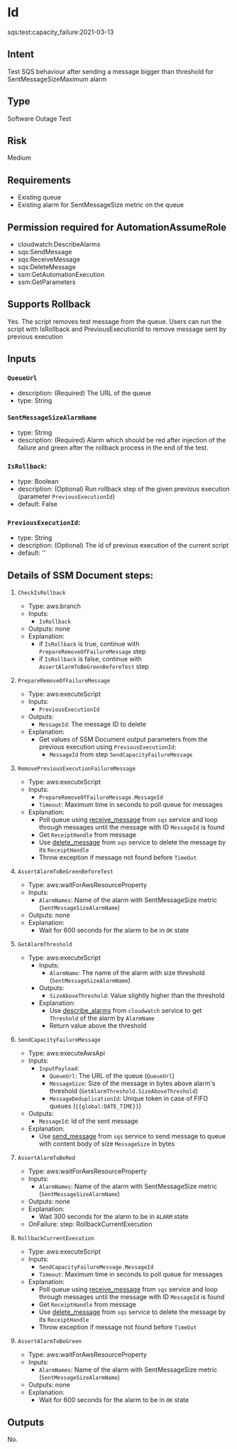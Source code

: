 # Id

sqs:test:capacity_failure:2021-03-13

## Intent

Test SQS behaviour after sending a message bigger than threshold for SentMessageSizeMaximum alarm 

## Type

Software Outage Test

## Risk

Medium

## Requirements

* Existing queue 
* Existing alarm for SentMessageSize metric on the queue

## Permission required for AutomationAssumeRole

* cloudwatch:DescribeAlarms
* sqs:SendMessage
* sqs:ReceiveMessage
* sqs:DeleteMessage
* ssm:GetAutomationExecution
* ssm:GetParameters

## Supports Rollback

Yes. The script removes test message from the queue. Users can run the script with IsRollback and PreviousExecutionId to remove message sent by previous execution

## Inputs

### `QueueUrl`

* description: (Required) The URL of the queue
* type: String

### `SentMessageSizeAlarmName`

* type: String
* description: (Required) Alarm which should be red after injection of the failure and green after the rollback process in the end of the test.

### `IsRollback`:

* type: Boolean
* description: (Optional) Run rollback step of the given previous execution (parameter `PreviousExecutionId`)
* default: False

### `PreviousExecutionId`:

* type: String
* description: (Optional) The id of previous execution of the current script
* default: ''

## Details of SSM Document steps:

1. `CheckIsRollback`
   * Type: aws:branch
   * Inputs:
      * `IsRollback`
   * Outputs: none
   * Explanation:
      * if `IsRollback` is true, continue with `PrepareRemoveOfFailureMessage` step
      * if `IsRollback` is false, continue with `AssertAlarmToBeGreenBeforeTest` step
1. `PrepareRemoveOfFailureMessage`
   * Type: aws:executeScript
   * Inputs:
      * `PreviousExecutionId`
   * Outputs:
      * `MessageId`: The message ID to delete
   * Explanation:
       * Get values of SSM Document output parameters from the previous execution using `PreviousExecutionId`:
           * `MessageId` from step `SendCapacityFailureMessage`
1. `RemovePreviousExecutionFailureMessage`
   * Type: aws:executeScript
   * Inputs:
      * `PrepareRemoveOfFailureMessage.MessageId`
      * `Timeout`: Maximum time in seconds to poll queue for messages
   * Explanation:
      * Poll queue using [receive_message](https://boto3.amazonaws.com/v1/documentation/api/latest/reference/services/sqs.html#SQS.Client.receive_message)
        from `sqs` service and loop through messages until the message with ID `MessageId` is found
      * Get `ReceiptHandle` from message
      * Use [delete_message](https://boto3.amazonaws.com/v1/documentation/api/latest/reference/services/sqs.html#SQS.Client.delete_message)
      from `sqs` service to delete the message by its `ReceiptHandle`
      * Throw exception if message not found before `TimeOut`

1. `AssertAlarmToBeGreenBeforeTest`
    * Type: aws:waitForAwsResourceProperty
    * Inputs:
        * `AlarmNames`: Name of the alarm with SentMessageSize metric (`SentMessageSizeAlarmName`)
    * Outputs: none
    * Explanation:
        * Wait for 600 seconds for the alarm to be in `OK` state
1. `GetAlarmThreshold`
    * Type: aws:executeScript
        * Inputs:
            * `AlarmName`: The name of the alarm with size threshold (`SentMessageSizeAlarmName`)
        * Outputs:
            * `SizeAboveThreshold`: Value slightly higher than the threshold
        * Explanation:
            * Use [describe_alarms](https://boto3.amazonaws.com/v1/documentation/api/latest/reference/services/cloudwatch.html#CloudWatch.Client.describe_alarms)
            from `cloudwatch` service to get `Threshold` of the alarm by `AlarmName`
            * Return value above the threshold

1. `SendCapacityFailureMessage`
   * Type: aws:executeAwsApi
   * Inputs:
      * `InputPayload`:
         * `QueueUrl`: The URL of the queue (`QueueUrl`)
         * `MessageSize`: Size of the message in bytes above alarm's threshold (`GetAlarmThreshold.SizeAboveThreshold`)
         * `MessageDeduplicationId`: Unique token in case of FIFO queues (`{{global:DATE_TIME}}`)
   * Outputs:
      * `MessageId`: Id of the sent message
   * Explanation:
      * Use [send_message](https://boto3.amazonaws.com/v1/documentation/api/latest/reference/services/sqs.html#SQS.Client.send_message)
      from `sqs` service to send message to queue with content body of size `MessageSize` in bytes
1. `AssertAlarmToBeRed`
    * Type: aws:waitForAwsResourceProperty
    * Inputs:
        * `AlarmNames`: Name of the alarm with SentMessageSize metric (`SentMessageSizeAlarmName`)
    * Outputs: none
    * Explanation:
        * Wait 300 seconds for the alarm to be in `ALARM` state
    * OnFailure: step: RollbackCurrentExecution
1. `RollbackCurrentExecution`
   * Type: aws:executeScript
   * Inputs:
      * `SendCapacityFailureMessage.MessageId`
      * `Timeout`: Maximum time in seconds to poll queue for messages
   * Explanation:
      * Poll queue using [receive_message](https://boto3.amazonaws.com/v1/documentation/api/latest/reference/services/sqs.html#SQS.Client.receive_message)
        from `sqs` service and loop through messages until the message with ID `MessageId` is found
      * Get `ReceiptHandle` from message
      * Use [delete_message](https://boto3.amazonaws.com/v1/documentation/api/latest/reference/services/sqs.html#SQS.Client.delete_message)
      from `sqs` service to delete the message by its `ReceiptHandle`
      * Throw exception if message not found before `TimeOut`
1. `AssertAlarmToBeGreen`
    * Type: aws:waitForAwsResourceProperty
    * Inputs:
        * `AlarmNames`: Name of the alarm with SentMessageSize metric (`SentMessageSizeAlarmName`)
    * Outputs: none
    * Explanation:
        * Wait for 600 seconds for the alarm to be in `OK` state
## Outputs

No.
	 